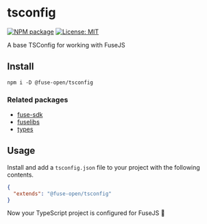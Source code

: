 # tsconfig

[![NPM package](https://img.shields.io/npm/v/@fuse-open/tsconfig.svg?style=flat-square)](https://www.npmjs.com/package/@fuse-open/tsconfig)
[![License: MIT](https://img.shields.io/github/license/fuse-open/tsconfig.svg?style=flat-square)](LICENSE)

A base TSConfig for working with FuseJS

## Install

```shell
npm i -D @fuse-open/tsconfig
```

### Related packages

* [fuse-sdk](https://www.npmjs.com/package/fuse-sdk)
* [fuselibs](https://www.npmjs.com/package/@fuse-open/fuselibs)
* [types](https://www.npmjs.com/package/@fuse-open/types)

## Usage

Install and add a `tsconfig.json` file to your project with the following contents.

```json
{
  "extends": "@fuse-open/tsconfig"
}
```

Now your TypeScript project is configured for FuseJS 🥳
